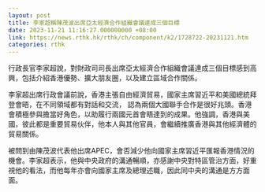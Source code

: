 ```yaml
---
layout: post
title: 李家超稱陳茂波出席亞太經濟合作組織會議達成三個目標
date: 2023-11-21 11:16:27.000000000 +08:00
link: https://news.rthk.hk/rthk/ch/component/k2/1728722-20231121.htm
categories: rthk
---
```


行政長官李家超說，對財政司司長出席亞太經濟合作組織會議達成三個目標感到高興，包括介紹香港優勢、擴大朋友圈，以及建立區域合作關係。

李家超出席行政會議前說，香港主張自由經濟貿易，國家主席習近平和美國總統拜登會晤，在不同領域都有對話和交流， 認為兩個大國聯手合作是很好兆頭。香港會積極參與擔當好角色，以助履行兩國元首會晤達到的成果。他強調，香港與美國，彼此都是重要貿易伙伴，他本人與其他官員，會繼續推廣香港與其他經濟體的貿易關係。

被問到由陳茂波代表他出席APEC，會否減少他向國家主席習近平匯報香港情況的機會。李家超表示，他與中央政府的溝通暢順，亦感謝中央對特區管治方面，好重視他的看法，而他每年亦會向國家主席及總理述職，因此同中央的溝通是方方面面。
